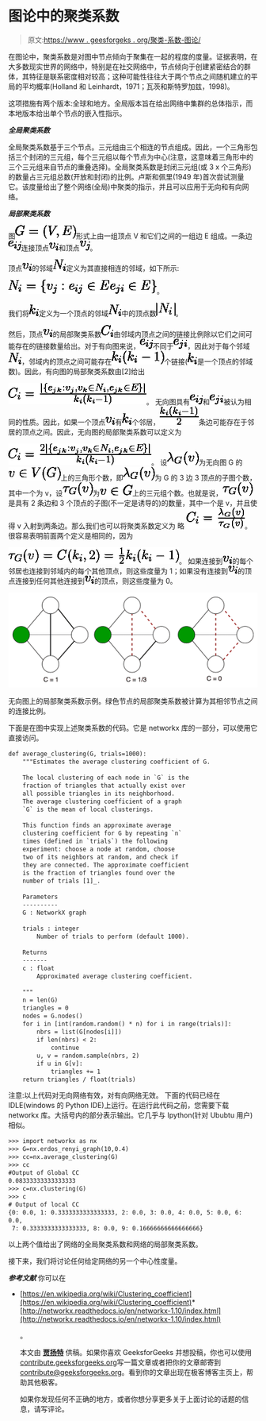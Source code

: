 # 图论中的聚类系数

> 原文:[https://www . geesforgeks . org/聚类-系数-图论/](https://www.geeksforgeeks.org/clustering-coefficient-graph-theory/)

在图论中，聚类系数是对图中节点倾向于聚集在一起的程度的度量。证据表明，在大多数现实世界的网络中，特别是在社交网络中，节点倾向于创建紧密结合的群体，其特征是联系密度相对较高；这种可能性往往大于两个节点之间随机建立的平局的平均概率(Holland 和 Leinhardt，1971；瓦茨和斯特罗加兹，1998)。

这项措施有两个版本:全球和地方。全局版本旨在给出网络中集群的总体指示，而本地版本给出单个节点的嵌入性指示。

***全局聚类系数***

全局聚类系数基于三个节点。三元组由三个相连的节点组成。因此，一个三角形包括三个封闭的三元组，每个三元组以每个节点为中心(注意，这意味着三角形中的三个三元组来自节点的重叠选择)。全局聚类系数是封闭三元组(或 3 x 个三角形)的数量占三元组总数(开放和封闭)的比例。卢斯和佩里(1949 年)首次尝试测量它。该度量给出了整个网络(全局)中聚类的指示，并且可以应用于无向和有向网络。

***局部聚类系数***

图![G=(V,E)](img/093e437fd3c691acd835cb9ffa5a0562.png "Rendered by QuickLaTeX.com")形式上由一组顶点 V 和它们之间的一组边 E 组成。一条边![e_{ij}](img/6b0903e8ddacdad971d1a46a99662457.png "Rendered by QuickLaTeX.com")连接顶点![v_{i}](img/cb924d771c71bd8bf6a87939ce81bccb.png "Rendered by QuickLaTeX.com")和顶点![v_{j}](img/7685dddc7b96ee1ca8f79432d98fb175.png "Rendered by QuickLaTeX.com")。

顶点![v_{i}](img/cb924d771c71bd8bf6a87939ce81bccb.png "Rendered by QuickLaTeX.com")的邻域![N_{i}](img/8f7b4420594293e11edefda488ab698c.png "Rendered by QuickLaTeX.com")定义为其直接相连的邻域，如下所示:

![N_i = \{v_j : e_{ij} \in E \or e_{ji} \in E\}](img/4912574cd2991e0596b3ec8a1017f876.png "Rendered by QuickLaTeX.com")。

我们将![k_{i}](img/41ee20bc9066043034cb8c25009908e3.png "Rendered by QuickLaTeX.com")定义为一个顶点的邻域![N_{i}](img/8f7b4420594293e11edefda488ab698c.png "Rendered by QuickLaTeX.com")中的顶点数![|N_{i}|](img/9cc51842c529641786a779c928580696.png "Rendered by QuickLaTeX.com")。

然后，顶点![v_{i}](img/cb924d771c71bd8bf6a87939ce81bccb.png "Rendered by QuickLaTeX.com")的局部聚类系数![C_{i}](img/84d4f071ee3cf587c00e1def95891948.png "Rendered by QuickLaTeX.com")由邻域内顶点之间的链接比例除以它们之间可能存在的链接数量给出。对于有向图来说，![e_{ij}](img/6b0903e8ddacdad971d1a46a99662457.png "Rendered by QuickLaTeX.com")不同于![e_{{ji}}](img/7a65037debb0bfa172c0bf4c43e36a03.png "Rendered by QuickLaTeX.com")，因此对于每个邻域![N_{i}](img/8f7b4420594293e11edefda488ab698c.png "Rendered by QuickLaTeX.com")，邻域内的顶点之间可能存在![k_{i}(k_{i}-1)](img/c47f3976760f968c758a967aa6126016.png "Rendered by QuickLaTeX.com")个链接(![k_{i}](img/41ee20bc9066043034cb8c25009908e3.png "Rendered by QuickLaTeX.com")是一个顶点的邻域数)。因此，有向图的局部聚类系数由[2]给出

![C_{i}={\frac  {|\{e_{{jk}}:v_{j},v_{k}\in N_{i},e_{{jk}}\in E\}|}{k_{i}(k_{i}-1)}}](img/570958f96bc2d0bf00dfe4e3a636237b.png "Rendered by QuickLaTeX.com")。
无向图具有![e_{ij}](img/6b0903e8ddacdad971d1a46a99662457.png "Rendered by QuickLaTeX.com")和![e_{{ji}}](img/7a65037debb0bfa172c0bf4c43e36a03.png "Rendered by QuickLaTeX.com")被认为相同的性质。因此，如果一个顶点![ v_{i}](img/6019813edcf4c2d859177d171e2e7b3b.png "Rendered by QuickLaTeX.com")有![ k_{i}](img/d5a3f51ad3e06658ade4fc0685778ad7.png "Rendered by QuickLaTeX.com")个邻居，![{\frac  {k_{i}(k_{i}-1)}{2}}](img/f8ff6716ef12e4f8330b0cc42b262291.png "Rendered by QuickLaTeX.com")条边可能存在于邻居的顶点之间。因此，无向图的局部聚类系数可以定义为

![C_{i}={\frac  {2|\{e_{{jk}}:v_{j},v_{k}\in N_{i},e_{{jk}}\in E\}|}{k_{i}(k_{i}-1)}}](img/ebe54f3c627731a33a0bed22a08990e6.png "Rendered by QuickLaTeX.com")。
设![\lambda _{G}(v)](img/fc3d22f4db9ccb3d1c6ab3ea10cdef91.png "Rendered by QuickLaTeX.com")为无向图 G 的![v\in V(G)](img/e35b61368c7198017c8d5dc30fe2e349.png "Rendered by QuickLaTeX.com")上的三角形个数，即![ \lambda _{G}(v)](img/4c0215ff98a7861f35acf600fd7dd76d.png "Rendered by QuickLaTeX.com")为 G 的 3 边 3 顶点的子图个数，其中一个为 v，设![\tau _{G}(v)](img/29c5a27103680becdc683d82d6134b90.png "Rendered by QuickLaTeX.com")为![v\in G](img/aa4a870dfd3a15113d8a53d1a82b282c.png "Rendered by QuickLaTeX.com")上的三元组个数。也就是说，![\tau _{G}(v)](img/29c5a27103680becdc683d82d6134b90.png "Rendered by QuickLaTeX.com")是具有 2 条边和 3 个顶点的子图(不一定是诱导的)的数量，其中一个是 v，并且使得 v 入射到两条边。那么我们也可以将聚类系数定义为
略
![C_{i}={\frac  {\lambda _{G}(v)}{\tau _{G}(v)}}](img/0739e2b56c6fe070dd00d0fc58c56b2c.png "Rendered by QuickLaTeX.com")。
很容易表明前面两个定义是相同的，因为

![\tau _{G}(v)=C({k_{i}},2)={\frac  {1}{2}}k_{i}(k_{i}-1)](img/edd5aca5ad7dd8f18695faea53af590d.png "Rendered by QuickLaTeX.com")。
如果连接到![v_{i}](img/cb924d771c71bd8bf6a87939ce81bccb.png "Rendered by QuickLaTeX.com")的每个邻居也连接到邻域内的每个其他顶点，则这些度量为 1；如果没有连接到![v_{i}](img/cb924d771c71bd8bf6a87939ce81bccb.png "Rendered by QuickLaTeX.com")的顶点连接到任何其他连接到![v_{i}](img/cb924d771c71bd8bf6a87939ce81bccb.png "Rendered by QuickLaTeX.com")的顶点，则这些度量为 0。

![cc](img/fb6ed286cc269c8708211f876e453e33.png)

无向图上的局部聚类系数示例。绿色节点的局部聚类系数被计算为其相邻节点之间的连接比例。

下面是在图中实现上述聚类系数的代码。它是 networkx 库的一部分，可以使用它直接访问。

```
def average_clustering(G, trials=1000):
    """Estimates the average clustering coefficient of G.

    The local clustering of each node in `G` is the 
    fraction of triangles that actually exist over 
    all possible triangles in its neighborhood.
    The average clustering coefficient of a graph 
    `G` is the mean of local clusterings.

    This function finds an approximate average 
    clustering coefficient for G by repeating `n` 
    times (defined in `trials`) the following
    experiment: choose a node at random, choose 
    two of its neighbors at random, and check if
    they are connected. The approximate coefficient 
    is the fraction of triangles found over the 
    number of trials [1]_.

    Parameters
    ----------
    G : NetworkX graph

    trials : integer
        Number of trials to perform (default 1000).

    Returns
    -------
    c : float
        Approximated average clustering coefficient.

    """
    n = len(G)
    triangles = 0
    nodes = G.nodes()
    for i in [int(random.random() * n) for i in range(trials)]:
        nbrs = list(G[nodes[i]])
        if len(nbrs) < 2:
            continue
        u, v = random.sample(nbrs, 2)
        if u in G[v]:
            triangles += 1
    return triangles / float(trials)
```

注意:以上代码对无向网络有效，对有向网络无效。
下面的代码已经在 IDLE(windows 的 Python IDE)上运行。在运行此代码之前，您需要下载 networkx 库。大括号内的部分表示输出。它几乎与 Ipython(针对 Ububtu 用户)相似。

```
>>> import networkx as nx
>>> G=nx.erdos_renyi_graph(10,0.4)
>>> cc=nx.average_clustering(G)
>>> cc
#Output of Global CC
0.08333333333333333 
>>> c=nx.clustering(G)
>>> c 
# Output of local CC
{0: 0.0, 1: 0.3333333333333333, 2: 0.0, 3: 0.0, 4: 0.0, 5: 0.0, 6: 0.0,
 7: 0.3333333333333333, 8: 0.0, 9: 0.16666666666666666} 
```

以上两个值给出了网络的全局聚类系数和网络的局部聚类系数。

接下来，我们将讨论任何给定网络的另一个中心性度量。

***参考文献***
你可以在

*   [https://en.wikipedia.org/wiki/Clustering_coefficient](https://en.wikipedia.org/wiki/Clustering_coefficient)*   [http://networkx.readthedocs.io/en/networkx-1.10/index.html](http://networkx.readthedocs.io/en/networkx-1.10/index.html)

    。

    本文由 **[贾扬特](https://in.linkedin.com/in/jayant-bisht-978085114)** 供稿。如果你喜欢 GeeksforGeeks 并想投稿，你也可以使用[contribute.geeksforgeeks.org](http://www.contribute.geeksforgeeks.org)写一篇文章或者把你的文章邮寄到 contribute@geeksforgeeks.org。看到你的文章出现在极客博客主页上，帮助其他极客。

    如果你发现任何不正确的地方，或者你想分享更多关于上面讨论的话题的信息，请写评论。